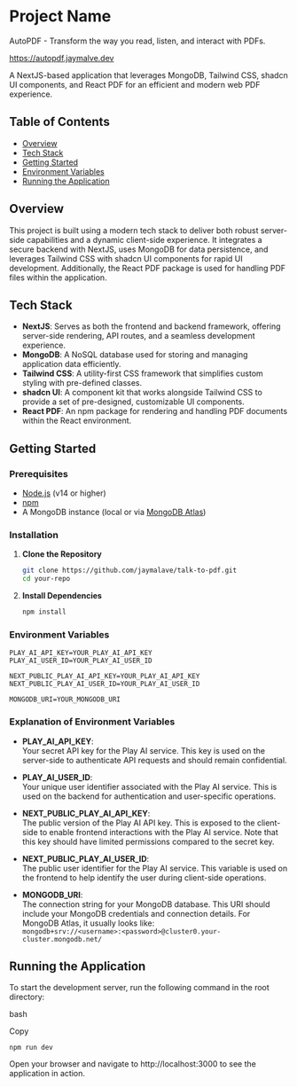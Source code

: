 

# Project Name

AutoPDF - Transform the way you read, listen, and interact with PDFs.

 https://autopdf.jaymalve.dev

A NextJS-based application that leverages MongoDB, Tailwind CSS, shadcn UI components, and React PDF for an efficient and modern web PDF experience.

## Table of Contents

- [Overview](#overview)
- [Tech Stack](#tech-stack)
- [Getting Started](#getting-started)
- [Environment Variables](#environment-variables)
- [Running the Application](#running-the-application)

## Overview

This project is built using a modern tech stack to deliver both robust server-side capabilities and a dynamic client-side experience. It integrates a secure backend with NextJS, uses MongoDB for data persistence, and leverages Tailwind CSS with shadcn UI components for rapid UI development. Additionally, the React PDF package is used for handling PDF files within the application.

## Tech Stack

- **NextJS**: Serves as both the frontend and backend framework, offering server-side rendering, API routes, and a seamless development experience.
- **MongoDB**: A NoSQL database used for storing and managing application data efficiently.
- **Tailwind CSS**: A utility-first CSS framework that simplifies custom styling with pre-defined classes.
- **shadcn UI**: A component kit that works alongside Tailwind CSS to provide a set of pre-designed, customizable UI components.
- **React PDF**: An npm package for rendering and handling PDF documents within the React environment.

## Getting Started

### Prerequisites

- [Node.js](https://nodejs.org/) (v14 or higher)
- [npm](https://www.npmjs.com/)
- A MongoDB instance (local or via [MongoDB Atlas](https://www.mongodb.com/cloud/atlas))

### Installation

1. **Clone the Repository**

   ```bash
   git clone https://github.com/jaymalave/talk-to-pdf.git
   cd your-repo
   ```

2. **Install Dependencies**
   ```bash
   npm install
   ```

### Environment Variables

```env
PLAY_AI_API_KEY=YOUR_PLAY_AI_API_KEY
PLAY_AI_USER_ID=YOUR_PLAY_AI_USER_ID

NEXT_PUBLIC_PLAY_AI_API_KEY=YOUR_PLAY_AI_API_KEY
NEXT_PUBLIC_PLAY_AI_USER_ID=YOUR_PLAY_AI_USER_ID

MONGODB_URI=YOUR_MONGODB_URI
```

### Explanation of Environment Variables

-   **PLAY_AI_API_KEY**:  
    Your secret API key for the Play AI service. This key is used on the server-side to authenticate API requests and should remain confidential.
    
-   **PLAY_AI_USER_ID**:  
    Your unique user identifier associated with the Play AI service. This is used on the backend for authentication and user-specific operations.
    
-   **NEXT_PUBLIC_PLAY_AI_API_KEY**:  
    The public version of the Play AI API key. This is exposed to the client-side to enable frontend interactions with the Play AI service. Note that this key should have limited permissions compared to the secret key.
    
-   **NEXT_PUBLIC_PLAY_AI_USER_ID**:  
    The public user identifier for the Play AI service. This variable is used on the frontend to help identify the user during client-side operations.
    
-   **MONGODB_URI**:  
    The connection string for your MongoDB database. This URI should include your MongoDB credentials and connection details. For MongoDB Atlas, it usually looks like:  
    `mongodb+srv://<username>:<password>@cluster0.your-cluster.mongodb.net/`

## Running the Application

To start the development server, run the following command in the root directory:

bash

Copy

`npm run dev` 

Open your browser and navigate to http://localhost:3000 to see the application in action.
